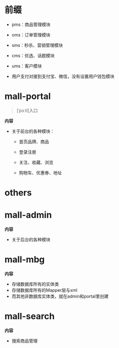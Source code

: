 # 前缀

- pms：商品管理模块
- oms：订单管理模块
- sms：秒杀、营销管理模块
- cms：优选、话题模块
- ums：客户模块


- 用户支付对接到支付宝、微信，没有设置用户钱包模块

# mall-portal

> [ˈpɔːtl]入口

**内容**

- 关于前台的各种模块：

  - 首页品牌、商品

  - 登录注册

  - 关注、收藏、浏览

  - 购物车、优惠券、地址

    

# others


# mall-admin

**内容**

- 关于后台的各种模块





# mall-mbg

**内容**

- 存储数据库所有的实体类
- 存储数据库所有的Mapper层与xml
- 而其他非数据库实体类，就在admin和portal里创建 

# mall-search

**内容**

- 搜索商品管理
